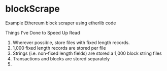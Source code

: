 # blockScrape
Example Ethereum block scraper using etherlib code


Things I've Done to Speed Up Read

1. Wherever possible, store files with fixed length records.
2. 1,000 fixed length records are stored per file
3. Strings (i.e. non-fixed length fields) are stored a 1,000 block string files
4. Transactions and blocks are stored separately
5. 
